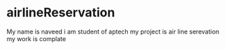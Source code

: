 # airlineReservation
My name is naveed i am student of aptech my project is air line serevation
my work is complate
